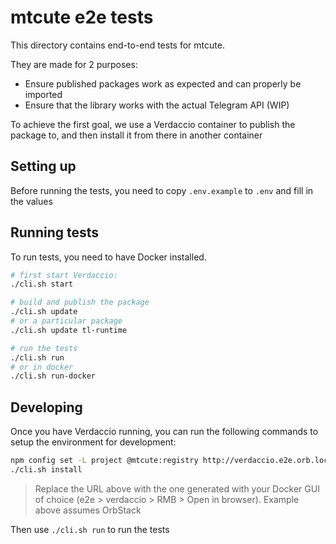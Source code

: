 # mtcute e2e tests

This directory contains end-to-end tests for mtcute.

They are made for 2 purposes:
 - Ensure published packages work as expected and can properly be imported
 - Ensure that the library works with the actual Telegram API (WIP)

To achieve the first goal, we use a Verdaccio container to publish the package to, 
and then install it from there in another container

## Setting up

Before running the tests, you need to copy `.env.example` to `.env` and fill in the values

## Running tests

To run tests, you need to have Docker installed.

```bash
# first start Verdaccio:
./cli.sh start

# build and publish the package
./cli.sh update
# or a particular package
./cli.sh update tl-runtime

# run the tests
./cli.sh run
# or in docker
./cli.sh run-docker
```

## Developing

Once you have Verdaccio running, you can run the following commands to setup
the environment for development:

```bash
npm config set -L project @mtcute:registry http://verdaccio.e2e.orb.local/
./cli.sh install
```

> Replace the URL above with the one generated with your Docker GUI of choice
> (e2e > verdaccio > RMB > Open in browser). Example above assumes OrbStack

Then use `./cli.sh run` to run the tests